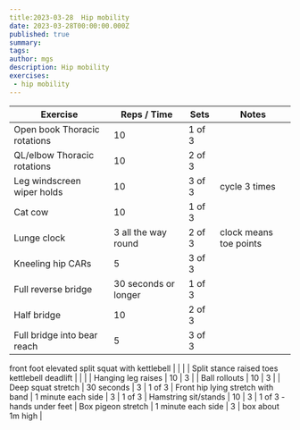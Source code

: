 ```yaml
---
title:2023-03-28  Hip mobility
date: 2023-03-28T00:00:00.000Z
published: true
summary: 
tags:
author: mgs
description: Hip mobility
exercises: 
 - hip mobility
---
```

Exercise|Reps / Time|Sets|Notes
--|--|--|--|
Open book Thoracic rotations|  10| 1 of 3 |  |  
QL/elbow Thoracic rotations|10  | 2 of 3 |  |  
 Leg windscreen wiper holds |10  | 3 of 3 |  cycle 3 times|  
 Cat cow | 10 | 1 of 3 |  |  
Lunge clock| 3 all the way round | 2 of 3 |  clock means toe points| 
 Kneeling hip CARs| 5 | 3 of 3 |  |  
| Full reverse bridge | 30 seconds or longer | 1 of 3| |
| Half bridge | 10 | 2 of 3| |
| Full bridge into bear reach | 5 | 3 of 3| |

 front foot elevated split squat with kettlebell |  |  |  |
 Split stance raised toes kettlebell deadlift |  |  |  |
 Hanging leg raises | 10 | 3 | |
Ball rollouts | 10 | 3 | |
Deep squat stretch | 30 seconds | 3 | 1 of 3  |
 Front hip lying stretch with band | 1 minute each side | 3 | 1 of 3 |
  Hamstring sit/stands | 10 | 3 | 1 of 3 - hands under feet  |
 Box pigeon stretch | 1 minute each side | 3 | box about 1m high |  
